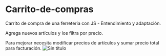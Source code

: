 # Carrito-de-compras
Carrito de compra de una ferreteria con JS - Entendimiento y adaptación.

Agrega nuevos artículos y los filtra por precio.

Para mejorar necesita modificar precios de artículos y sumar precio total para facturación.
![Sin título](https://user-images.githubusercontent.com/113071685/191876277-80204d2f-8c25-4267-92fa-3e55a515a4c3.png)

